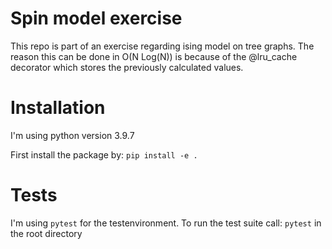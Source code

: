 # Spin model exercise
This repo is part of an exercise regarding ising model on tree graphs. The reason this can be done in O(N Log(N)) is because of the @lru_cache decorator
which stores the previously calculated values.

# Installation
I'm using python version 3.9.7

First install the package by:
`pip install -e .`

# Tests
I'm using `pytest` for the testenvironment. 
To run the test suite call:
`pytest` in the root directory

